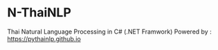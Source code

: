 # N-ThaiNLP
 Thai Natural Language Processing in C# (.NET Framwork)  Powered by : https://pythainlp.github.io
